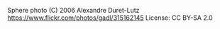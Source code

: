Sphere photo (C) 2006 Alexandre Duret-Lutz
https://www.flickr.com/photos/gadl/315162145
License: CC BY-SA 2.0